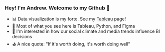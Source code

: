 ### Hey! I'm Andrew. Welcome to my Github 👋

- 📊 Data visualization is my forte. See my [Tableau] page! 
- 🚀 Most of what you see here is Tableau, Python, and Figma
- 🧠 I'm interested in how our social climate and media trends influence BI decisions 
- ⛳ A nice quote: "If it's worth doing, it's worth doing well"

</details>

[Tableau]: https://public.tableau.com/app/profile/andrew.bruening
[here]: https://public.tableau.com/views/MarketingCampaignCorrelationMatrix/Dashboard1?:language=en-US&:display_count=n&:origin=viz_share_link
[dashboard]: https://public.tableau.com/views/MarketingCampaignCorrelationMatrix/Dashboard1?:language=en-US&:display_count=n&:origin=viz_share_link
